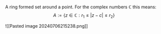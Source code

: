 A ring formed set around a point. For the complex numbers $\mathbb{C}$ this means:
$$
A:= \{z\in \mathbb{C}: r_{1}\leq\lvert  z-c\rvert \leq r_{2}\}
$$

![[Pasted image 20240706215238.png]]